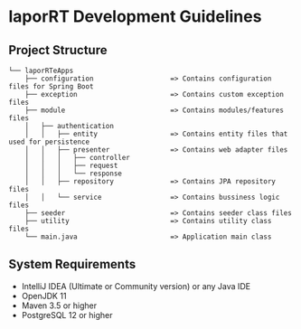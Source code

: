 # laporRT Development Guidelines

## Project Structure

```
└── laporRTeApps
    ├── configuration                   => Contains configuration files for Spring Boot
    ├── exception                       => Contains custom exception files
    ├── module                          => Contains modules/features files
    │   ├── authentication
    │   │   ├── entity                  => Contains entity files that used for persistence
    │   │   ├── presenter               => Contains web adapter files
    │   │   │   ├── controller
    │   │   │   ├── request
    │   │   │   └── response
    │   │   ├── repository              => Contains JPA repository files
    │   │   └── service                 => Contains bussiness logic files
    ├── seeder                          => Contains seeder class files
    ├── utility                         => Contains utility class files
    └── main.java                       => Application main class
```

## System Requirements

- IntelliJ IDEA (Ultimate or Community version) or any Java IDE
- OpenJDK 11
- Maven 3.5 or higher
- PostgreSQL 12 or higher
